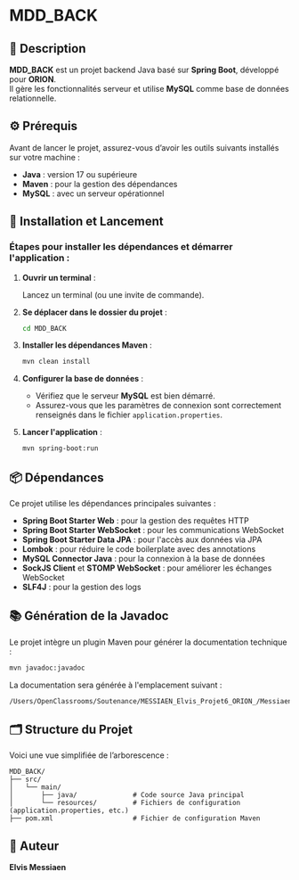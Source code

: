 # MDD_BACK

## 📝 Description

**MDD_BACK** est un projet backend Java basé sur **Spring Boot**, développé pour **ORION**.  
Il gère les fonctionnalités serveur et utilise **MySQL** comme base de données relationnelle.

## ⚙️ Prérequis

Avant de lancer le projet, assurez-vous d’avoir les outils suivants installés sur votre machine :

- **Java** : version 17 ou supérieure
- **Maven** : pour la gestion des dépendances
- **MySQL** : avec un serveur opérationnel

## 🚀 Installation et Lancement
### Étapes pour installer les dépendances et démarrer l'application :

1. **Ouvrir un terminal** :

   Lancez un terminal (ou une invite de commande).

2. **Se déplacer dans le dossier du projet** :

   ```bash ou Terminal
   cd MDD_BACK
   ```

3. **Installer les dépendances Maven** :

   ```bash ou Terminal
   mvn clean install
   ```

4. **Configurer la base de données** :

    - Vérifiez que le serveur **MySQL** est bien démarré.
    - Assurez-vous que les paramètres de connexion sont correctement renseignés dans le fichier `application.properties`.

5. **Lancer l'application** :

   ```bash ou Terminal
   mvn spring-boot:run
   ```

## 📦 Dépendances

Ce projet utilise les dépendances principales suivantes :

- **Spring Boot Starter Web** : pour la gestion des requêtes HTTP
- **Spring Boot Starter WebSocket** : pour les communications WebSocket
- **Spring Boot Starter Data JPA** : pour l'accès aux données via JPA
- **Lombok** : pour réduire le code boilerplate avec des annotations
- **MySQL Connector Java** : pour la connexion à la base de données
- **SockJS Client** et **STOMP WebSocket** : pour améliorer les échanges WebSocket
- **SLF4J** : pour la gestion des logs

## 📚 Génération de la Javadoc

Le projet intègre un plugin Maven pour générer la documentation technique :

```bash ou Terminal
mvn javadoc:javadoc
```

La documentation sera générée à l'emplacement suivant :

```
/Users/OpenClassrooms/Soutenance/MESSIAEN_Elvis_Projet6_ORION_/Messiaen_ELvis_6_ORION_10_01_2025/Javadoc
```

## 🗂️ Structure du Projet

Voici une vue simplifiée de l’arborescence :

```
MDD_BACK/
├── src/
│   └── main/
│       ├── java/              # Code source Java principal
│       └── resources/         # Fichiers de configuration (application.properties, etc.)
├── pom.xml                    # Fichier de configuration Maven
```

## 👤 Auteur

**Elvis Messiaen**

